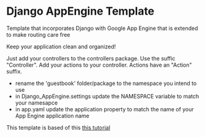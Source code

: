 Django AppEngine Template
=========================

Template that incorporates Django with Google App Engine that is extended to make routing care free

Keep your application clean and organized!

Just add your controllers to the controllers package.  Use the suffic "Controller".
Add your actions to your controller.  Actions have an "Action" suffix.

 - rename the 'guestbook' folder/package to the namespace you intend to use
 - in Django_AppEngine.settings update the NAMESPACE variable to match your namesapce
 - in app.yaml update the application property to match the name of your App Engine application name
 


This template is based of this [this tutorial]

[this tutorial]:http://django-appengine.com/
